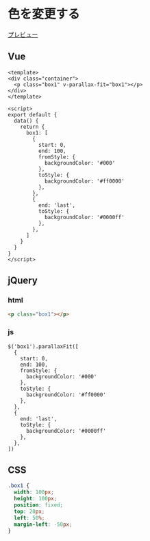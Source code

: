 # 色を変更する

[プレビュー](http://github.develo.org/scrollParallax/public/#/samples/changeRgb/preview)

## Vue
```vue
<template>
<div class="container">
  <p class="box1" v-parallax-fit="box1"></p>
</div>
</template>

<script>
export default {
  data() {
    return {
      box1: [
        {
          start: 0,
          end: 100,
          fromStyle: {
            backgroundColor: '#000' 
          },
          toStyle: {
            backgroundColor: '#ff0000' 
          },
        },
        {
          end: 'last',
          toStyle: {
            backgroundColor: '#0000ff' 
          },
        },
      ]
    }
  }
}
</script>
```

## jQuery
### html
```html
<p class="box1"></p>
```
### js
```jquery
$('box1').parallaxFit([
  {
    start: 0,
    end: 100,
    fromStyle: {
      backgroundColor: '#000' 
    },
    toStyle: {
      backgroundColor: '#ff0000' 
    },
  },
  {
    end: 'last',
    toStyle: {
      backgroundColor: '#0000ff' 
    },
  },
])
```

## CSS
```css
.box1 {
  width: 100px;
  height: 100px;
  position: fixed;
  top: 20px;
  left: 50%;
  margin-left: -50px;
}
```